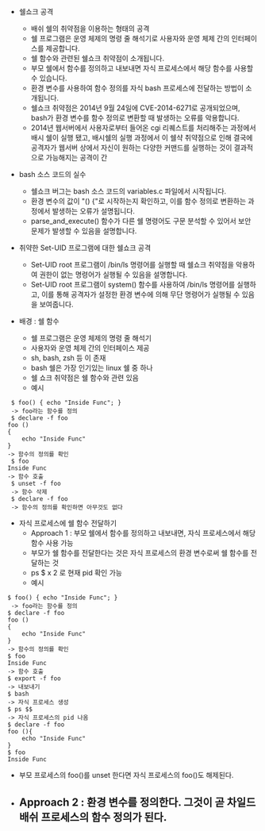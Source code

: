 - 쉘쇼크 공격 
	- 배쉬 쉘의 취약점을 이용하는 형태의 공격
	- 쉘 프로그램은 운영 체제의 명령 줄 해석기로 사용자와 운영 체제 간의 인터페이스를 제공합니다.
	- 쉘 함수와 관련된 쉘쇼크 취약점이 소개됩니다.
	- 부모 쉘에서 함수를 정의하고 내보내면 자식 프로세스에서 해당 함수를 사용할 수 있습니다.
	- 환경 변수를 사용하여 함수 정의를 자식 bash 프로세스에 전달하는 방법이 소개됩니다.
	- 쉘쇼크 취약점은 2014년 9월 24일에 CVE-2014-6271로 공개되었으며, bash가 환경 변수를 함수 정의로 변환할 때 발생하는 오류를 악용합니다.
	- 2014년 웹서버에서 사용자로부터 들어온 cgi 리퀘스트를 처리해주는 과정에서 배시 쉘이 실행 됐고, 배시쉘의 실행 과정에서 이 쉘샥 취약점으로 인해 결국에 공격자가 웹서버 상에서 자신이 원하는 다양한 커맨드를 실행하는 것이 결과적으로 가능해지는 공격이 간
- bash 소스 코드의 실수
	- 쉘쇼크 버그는 bash 소스 코드의 variables.c 파일에서 시작됩니다.
	- 환경 변수의 값이 "() {"로 시작하는지 확인하고, 이를 함수 정의로 변환하는 과정에서 발생하는 오류가 설명됩니다.
	- parse_and_execute() 함수가 다른 쉘 명령어도 구문 분석할 수 있어서 보안 문제가 발생할 수 있음을 설명합니다.
- 취약한 Set-UID 프로그램에 대한 쉘쇼크 공격 
	- Set-UID root 프로그램이 /bin/ls 명령어를 실행할 때 쉘쇼크 취약점을 악용하여 권한이 없는 명령어가 실행될 수 있음을 설명합니다.
	- Set-UID root 프로그램이 system() 함수를 사용하여 /bin/ls 명령어를 실행하고, 이를 통해 공격자가 설정한 환경 변수에 의해 무단 명령어가 실행될 수 있음을 보여줍니다.

- 배경 : 쉘 함수
	- 쉘 프로그램은 운영 체제의 명령 줄 해석기
	- 사용자와 운영 체제 간의 인터페이스 제공
	- sh, bash, zsh 등 이 존재
	- bash 쉘은 가장 인기있는 linux 쉘 중 하나
	- 쉘 쇼크 취약점은 쉘 함수와 관련 있음
	- 예시
```shell
 $ foo() { echo "Inside Func"; }
 -> foo라는 함수를 정의
 $ declare -f foo
foo () 
{ 
    echo "Inside Func"
}
-> 함수의 정의를 확인
 $ foo
Inside Func
-> 함수 호출
 $ unset -f foo
 -> 함수 삭제
 $ declare -f foo
 -> 함수의 정의를 확인하면 아무것도 없다
```

- 자식 프로세스에 쉘 함수 전달하기
	- Approach 1 : 부모 쉘에서 함수를 정의하고 내보내면, 자식 프로세스에서 해당 함수 사용 가능
	- 부모가 쉘 함수를 전달한다는 것은 자식 프로세스의 환경 변수로써 쉘 함수를 전달하는 것
	- ps $ x 2 로 현재 pid 확인 가능
	- 예시
```shell
$ foo() { echo "Inside Func"; }
 -> foo라는 함수를 정의
$ declare -f foo
foo () 
{ 
    echo "Inside Func"
}
-> 함수의 정의를 확인
$ foo
Inside Func
-> 함수 호출
$ export -f foo
-> 내보내기
$ bash 
-> 자식 프로세스 생성
$ ps $$
-> 자식 프로세스의 pid 나옴
$ declare -f foo
foo (){
	echo "Inside Func"
}
$ foo
Inside Func
```

- 부모 프로세스의 foo()를 unset 한다면 자식 프로세스의 foo()도 해제된다.
- Approach 2 : 환경 변수를 정의한다. 그것이 곧 차일드 배쉬 프로세스의 함수 정의가 된다.
	- 

